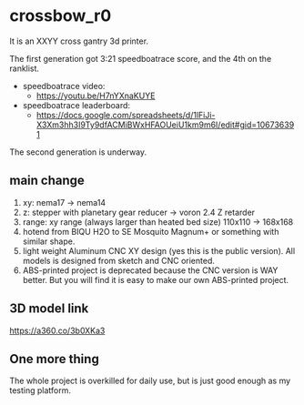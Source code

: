 # crossbow_r0
It is an XXYY cross gantry 3d printer.

The first generation got 3:21 speedboatrace score, and the 4th on the ranklist.

* speedboatrace video: 
  * https://youtu.be/H7nYXnaKUYE
* speedboatrace leaderboard:
  * https://docs.google.com/spreadsheets/d/1lFiJi-X3Xm3hh3I9Ty9dfACMiBWxHFAOUeiU1km9m6I/edit#gid=106736391

The second generation is underway.

## main change
1. xy: nema17 -> nema14
2. z: stepper with planetary gear reducer -> voron 2.4 Z retarder
3. range: xy range (always larger than heated bed size) 110x110 -> 168x168
4. hotend from BIQU H2O to SE Mosquito Magnum+ or something with similar shape.
5. light weight Aluminum CNC XY design (yes this is the public version). All models is designed from sketch and CNC oriented.
6. ABS-printed project is deprecated because the CNC version is WAY better. But you will find it is easy to make our own ABS-printed project.


## 3D model link
https://a360.co/3b0XKa3

## One more thing
The whole project is overkilled for daily use, but is just good enough as my testing platform.
